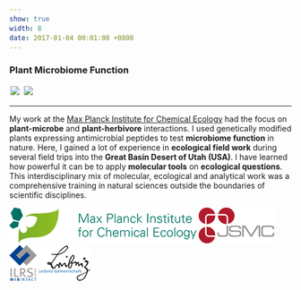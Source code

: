 ```yaml
---
show: true
width: 8
date: 2017-01-04 00:01:00 +0800
---
```


<div class="p-4">
    <h3>Plant Microbiome Function</h3>
       <img data-src="{{ 'assets/images/photos/IMG_2714m.jpg' | relative_url }}" class="lazy rounded" style="width: 48%; height: auto;margin: 2px;" src="{{ '/assets/images/empty_300x200.png' | relative_url }}">
 <img data-src="{{ 'assets/images/photos/IMG_4270m.jpg' | relative_url }}" class="lazy rounded" style="width: 48%; height: auto;margin: 2px;" src="{{ '/assets/images/empty_300x200.png' | relative_url }}">
    <hr />
    <p>
       My work at the <a href=" https://www.ice.mpg.de/" target="_blank">Max Planck Institute for Chemical Ecology</a> had the focus on <b>plant-microbe</b> and <b>plant-herbivore</b> interactions. I used genetically modified plants expressing antimicrobial peptides to test <b>microbiome function</b> in nature. Here, I gained a lot of experience in <b>ecological field work</b> during several field trips into the <b>Great Basin Desert of Utah (USA)</b>. I have learned how powerful it can be to apply <b>molecular tools</b> on <b>ecological questions</b>. This interdisciplinary mix of molecular, ecological and analytical work was a comprehensive training in natural sciences outside the boundaries of scientific disciplines.
        </p>
   <img src="/assets/logo/logo64_ICE.png" alt="ICE Logo" class="rounded-sm img-fluid logo-img">
     <img src="/assets/logo/logo64_JSMC.png" alt="JSMC Logo" class="rounded-sm img-fluid logo-img"> 
     <img src="/assets/logo/logo64_ILRSMIB.png" alt="ILRS Logo" class="rounded-sm img-fluid logo-img">
    <img src="/assets/logo/logo64_Leip.png" alt="Leibniz Logo" class="rounded-sm img-fluid logo-img">
</div>
